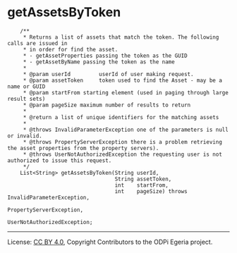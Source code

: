 <!-- SPDX-License-Identifier: CC-BY-4.0 -->
<!-- Copyright Contributors to the ODPi Egeria project. -->

# getAssetsByToken

```
    /**
     * Returns a list of assets that match the token. The following calls are issued in
     * in order for find the asset.
     * - getAssetProperties passing the token as the GUID
     * - getAssetByName passing the token as the name
     *
     * @param userId         userId of user making request.
     * @param assetToken     token used to find the Asset - may be a name or GUID
     * @param startFrom starting element (used in paging through large result sets)
     * @param pageSize maximum number of results to return
     *
     * @return a list of unique identifiers for the matching assets
     *
     * @throws InvalidParameterException one of the parameters is null or invalid.
     * @throws PropertyServerException there is a problem retrieving the asset properties from the property servers).
     * @throws UserNotAuthorizedException the requesting user is not authorized to issue this request.
     */
    List<String> getAssetsByToken(String userId,
                                  String assetToken,
                                  int    startFrom,
                                  int    pageSize) throws InvalidParameterException,
                                                          PropertyServerException,
                                                          UserNotAuthorizedException;
```




----
License: [CC BY 4.0](https://creativecommons.org/licenses/by/4.0/),
Copyright Contributors to the ODPi Egeria project.